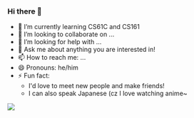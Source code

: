 ### Hi there 👋

- 🌱 I’m currently learning CS61C and CS161
- 👯 I’m looking to collaborate on ...
- 🤔 I’m looking for help with ...
- 💬 Ask me about anything you are interested in!
- 📫 How to reach me: ...
- 😄 Pronouns: he/him
- ⚡ Fun fact: 
  - I'd love to meet new people and make friends! 
  - I can also speak Japanese (cz I love watching anime~

![](https://github-readme-stats.vercel.app/api?username=mayandev)
